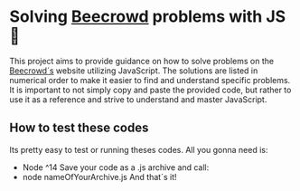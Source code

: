 # Solving [Beecrowd](https://www.beecrowd.com.br/) problems with JS🚀

This project aims to provide guidance on how to solve problems on the [Beecrowd´s](https://www.beecrowd.com.br/) website utilizing JavaScript. 
The solutions are listed in numerical order to make it easier to find and understand specific problems. 
It is important to not simply copy and paste the provided code, but rather to use it as a reference and strive to understand and master JavaScript.

## How to test these codes 
Its pretty easy to test or running theses codes. All you gonna need is:
* Node ^14
Save your code as a .js archive and call:
* node nameOfYourArchive.js
And that´s it!